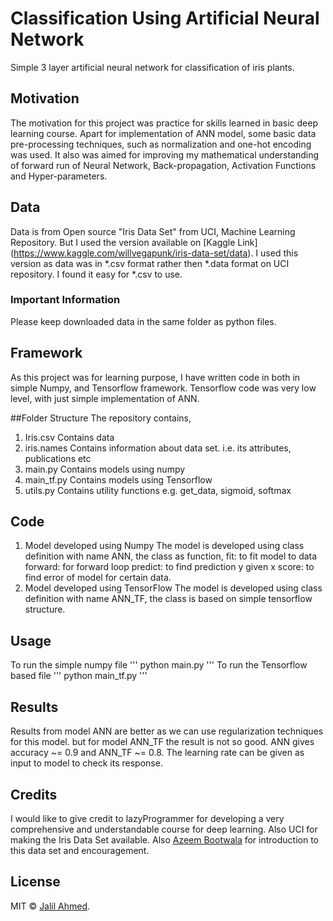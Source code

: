 # Classification Using Artificial Neural Network

Simple 3 layer artificial neural network for classification of iris plants.

## Motivation
The motivation for this project was practice for skills learned in basic deep learning course.
Apart for implementation of ANN model, some basic data pre-processing techniques, such as
normalization and one-hot encoding was used. It also was aimed for improving my mathematical understanding
of forward run of Neural Network, Back-propagation, Activation Functions and Hyper-parameters.

## Data
Data is from Open source "Iris Data Set" from UCI, Machine Learning Repository. But I used the version available on [Kaggle Link]
(https://www.kaggle.com/willvegapunk/iris-data-set/data). I used this version as data was in *.csv format rather then
*.data format on UCI repository. I found it easy for *.csv to use.

### Important Information
Please keep downloaded data in the same folder as python files. 

## Framework
As this project was for learning purpose, I have written code in both in simple Numpy, and Tensorflow framework.
Tensorflow code was very low level, with just simple implementation of ANN.

##Folder Structure
The repository contains,

1. Iris.csv
    Contains data
2. iris.names
    Contains information about data set. i.e. its attributes, publications etc
3. main.py
    Contains models using numpy
4. main_tf.py
    Contains models using Tensorflow
5. utils.py
    Contains utility functions e.g. get_data, sigmoid, softmax

## Code
1. Model developed using Numpy
    The model is developed using class definition with name ANN, the class as function,
        fit: to fit model to data
        forward: for forward loop
        predict: to find prediction y given x
        score: to find error of model for certain data.
2. Model developed using TensorFlow
    The model is developed using class definition with name ANN_TF, the class is based on simple tensorflow
    structure.

## Usage
To run the simple numpy file
'''
python main.py
'''
To run the Tensorflow based file
'''
python main_tf.py
'''

## Results
Results from model ANN are better as we can use regularization techniques for this model. but for model
ANN_TF the result is not so good. ANN gives accuracy ~= 0.9 and ANN_TF ~= 0.8. The learning rate can be given as
input to model to check its response.

## Credits
I would like to give credit to lazyProgrammer for developing a very comprehensive and understandable course
for deep learning. Also UCI for making the Iris Data Set available. Also [Azeem Bootwala](https://github.com/azeembootwala) for introduction to this data set
and encouragement.

## License
MIT :copyright: [Jalil Ahmed](https://www.linkedin.com/in/jalil-siddiqui/).